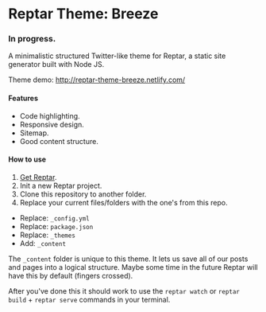 # Reptar Theme: Breeze
### In progress.
A minimalistic structured Twitter-like theme for Reptar, a static site generator built with Node JS.  

Theme demo: http://reptar-theme-breeze.netlify.com/  

#### Features  
* Code highlighting.  
* Responsive design.  
* Sitemap.  
* Good content structure.  

#### How to use  
1. [Get Reptar](http://reptar.github.io/docs/installation/).
2. Init a new Reptar project.
3. Clone this repository to another folder.
4. Replace your current files/folders with the one's from this repo.  
  * Replace: `_config.yml`  
  * Replace: `package.json`  
  * Replace: `_themes`  
  * Add: `_content`  

The `_content` folder is unique to this theme. It lets us save all of our posts and pages into a logical structure. Maybe some time in the future Reptar will have this by default (fingers crossed).  

After you've done this it should work to use the `reptar watch` or `reptar build` + `reptar serve` commands in your terminal.
